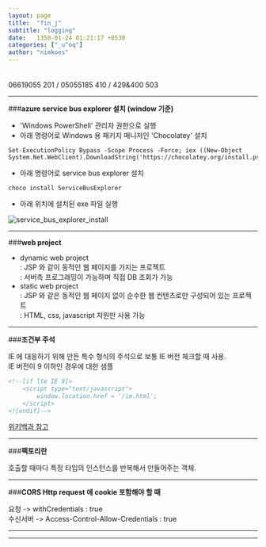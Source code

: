 ```yaml
---
layout: page
title:  "fin_j"
subtitle: "logging"
date:   1350-01-24 01:21:17 +0530
categories: ["_u^oq"]
author: "nimkoes"
---
```

  
　  
06619055 201 / 05055185 410 / 429&400 503  

---

###**azure service bus explorer 설치 (window 기준)**

 - 'Windows PowerShell' 관리자 권한으로 실행
 - 아래 명령어로 Windows 용 패키지 매니저인 'Chocolatey' 설치
```shell
Set-ExecutionPolicy Bypass -Scope Process -Force; iex ((New-Object System.Net.WebClient).DownloadString('https://chocolatey.org/install.ps1'))
```
 - 아래 명령어로 service bus explorer 설치
```shell
choco install ServiceBusExplorer
```
 - 아래 위치에 설치된 exe 파일 실행

![service_bus_explorer_install](https://github.com/nimkoes/nimkoes.github.io/blob/master/assets/img/milestone/uoq/service_bus_explorer_install.png?raw=true "service_bus_explorer_install")


---


###**web project**

 - dynamic web project  
   : JSP 와 같이 동적인 웹 페이지를 가지는 프로젝트  
   : 서버측 프로그래밍이 가능하며 직접 DB 조회가 가능  
 - static web project  
   : JSP 와 같은 동적인 웹 페이지 없이 순수한 웹 컨텐츠로만 구성되어 있는 프로젝트  
   : HTML, css, javascript 자원만 사용 가능  


---


###**조건부 주석**

IE 에 대응하기 위해 만든 특수 형식의 주석으로 보통 IE 버전 체크할 때 사용.  
IE 버전이 9 이하인 경우에 대한 샘플  
```html
<!--[if lte IE 9]>
    <script type="text/javascript">
        window.location.href = '/ie.html';
    </script>
<![endif]-->
```
[위키백과 참고][link_conditional_comment]  


---


###**팩토리란**

호출할 때마다 특정 타입의 인스턴스를 반복해서 만들어주는 객체.


---


###**CORS Http request 에 cookie 포함해야 할 때**

요청 -> withCredentials : true  
수신서버 -> Access-Control-Allow-Credentials : true  


---
---

　  
　  
　  

[link_conditional_comment]:https://ko.wikipedia.org/wiki/%EC%A1%B0%EA%B1%B4%EB%B6%80_%EC%A3%BC%EC%84%9D
